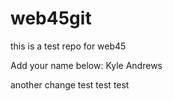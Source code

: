 # web45git
this is a test repo for web45


Add your name below: 
Kyle Andrews

another change test test test